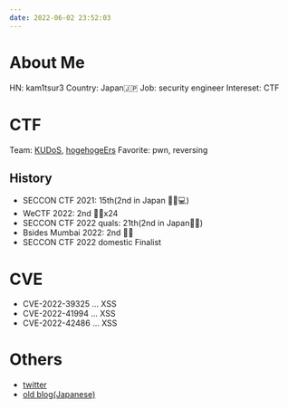 ```yaml
---
date: 2022-06-02 23:52:03
---
```

# About Me
HN: kam1tsur3
Country: Japan🇯🇵
Job: security engineer
Intereset: CTF 

# CTF
Team: [KUDoS](https://ctftime.org/team/71813), [hogehogeErs](https://ctftime.org/team/192122)
Favorite: pwn, reversing

## History 
* SECCON CTF 2021: 15th(2nd in Japan 🥈👀💻)
* WeCTF 2022: 2nd 🥈🥤x24
* SECCON CTF 2022 quals: 21th(2nd in Japan🥈🎫)
* Bsides Mumbai 2022: 2nd 🥈🎫
* SECCON CTF 2022 domestic Finalist

# CVE
* CVE-2022-39325 ... XSS
* CVE-2022-41994 ... XSS
* CVE-2022-42486 ... XSS

# Others
* [twitter](https://twitter.com/kam1tsur3)  
* [old blog(Japanese)](https://kam1tsur3.hatenablog.com/)
